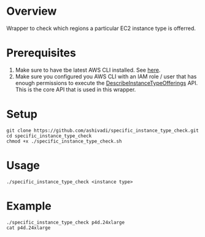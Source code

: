 # Overview
Wrapper to check which regions a particular EC2 instance type is offerred.

# Prerequisites
1. Make sure to have tbe latest AWS CLI installed. See [here](https://docs.aws.amazon.com/cli/latest/userguide/getting-started-install.html).
2. Make sure you configured you AWS CLI with an IAM role / user that has enough permissions to execute the [DescribeInstanceTypeOfferings](https://docs.aws.amazon.com/service-authorization/latest/reference/list_amazonelasticcomputecloudec2.html#:~:text=DescribeInstanceTypeOfferings) API. This is the core API that is used in this wrapper.

# Setup
```
git clone https://github.com/ashivadi/specific_instance_type_check.git
cd specific_instance_type_check
chmod +x ./specific_instance_type_check.sh

```
# Usage

```
./specific_instance_type_check <instance type>
```
# Example
```
./specific_instance_type_check p4d.24xlarge
cat p4d.24xlarge
```
